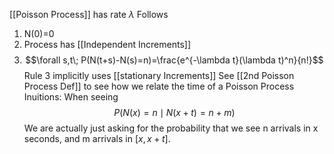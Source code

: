 [[Poisson Process]] has rate $\lambda$
Follows
1. N(0)=0
2. Process has [[Independent Increments]]
3. $$\forall s,t\; P(N(t+s)-N(s)=n)=\frac{e^{-\lambda t}(\lambda t)^n}{n!}$$
Rule 3 implicitly uses [[stationary Increments]]
See [[2nd Poisson Process Def]] to see how we relate the time of a Poisson Process
Inuitions: When seeing
$$P(N(x) = n\mid N(x+t) = n+m)$$
We are actually just asking for the probability that we see n arrivals in x seconds, and m arrivals in $[x,x+t]$.
